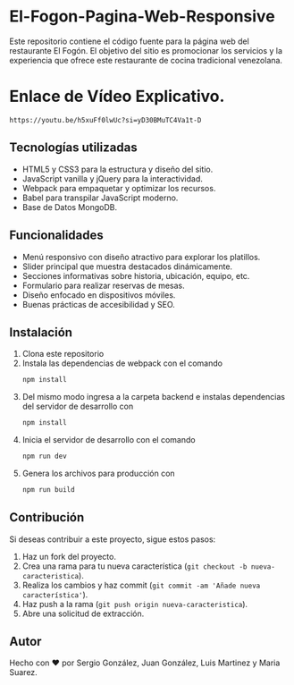 # El-Fogon-Pagina-Web-Responsive

Este repositorio contiene el código fuente para la página web del restaurante El Fogón. El objetivo del sitio es promocionar los servicios y la experiencia que ofrece este restaurante de cocina tradicional venezolana.

# Enlace de Vídeo Explicativo.
    https://youtu.be/h5xuFf0lwUc?si=yD30BMuTC4Va1t-D

## Tecnologías utilizadas

- HTML5 y CSS3 para la estructura y diseño del sitio. 
- JavaScript vanilla y jQuery para la interactividad.
- Webpack para empaquetar y optimizar los recursos.
- Babel para transpilar JavaScript moderno.
- Base de Datos MongoDB.

## Funcionalidades

- Menú responsivo con diseño atractivo para explorar los platillos.
- Slider principal que muestra destacados dinámicamente.  
- Secciones informativas sobre historia, ubicación, equipo, etc.
- Formulario para realizar reservas de mesas.
- Diseño enfocado en dispositivos móviles.
- Buenas prácticas de accesibilidad y SEO.

## Instalación

1. Clona este repositorio
2. Instala las dependencias de webpack con el comando
    ```bash
    npm install
    ```
3. Del mismo modo ingresa a la carpeta backend e instalas dependencias del servidor de desarrollo con
    ```bash
    npm install
    ```
4. Inicia el servidor de desarrollo con el comando
    ```bash
    npm run dev
    ```
5. Genera los archivos para producción con
    ```bash
    npm run build
    ```

## Contribución

Si deseas contribuir a este proyecto, sigue estos pasos:

1. Haz un fork del proyecto.
2. Crea una rama para tu nueva característica (`git checkout -b nueva-caracteristica`).
3. Realiza los cambios y haz commit (`git commit -am 'Añade nueva característica'`).
4. Haz push a la rama (`git push origin nueva-caracteristica`).
5. Abre una solicitud de extracción.

## Autor

Hecho con ❤️ por Sergio González, Juan González, Luis Martinez y Maria Suarez.
